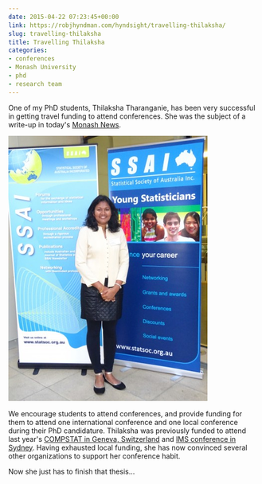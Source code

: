 ```yaml
---
date: 2015-04-22 07:23:45+00:00
link: https://robjhyndman.com/hyndsight/travelling-thilaksha/
slug: travelling-thilaksha
title: Travelling Thilaksha
categories:
- conferences
- Monash University
- phd
- research team
---
```



One of my PhD students, Thilaksha Tharanganie, has been very successful in getting travel funding to attend conferences. She was the subject of a write-up in today's [Monash News](https://www.monash.edu/news/articles/phd-student-scoops-international-travel-awards
).

![](thilaksha.jpg)

We encourage students to attend conferences, and provide funding for them to attend one international conference and one local conference during their PhD candidature. Thilaksha was previously funded to attend last year's [COMPSTAT in Geneva, Switzerland](http://compstat2014.org/) and [IMS conference in Sydney](http://ims-asc2014.com/). Having exhausted local funding, she has now convinced several other organizations to support her conference habit.

Now she just has to finish that thesis...
